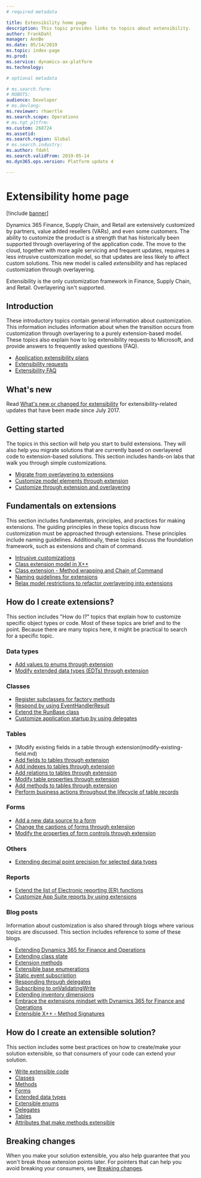 ```yaml
---
# required metadata

title: Extensibility home page
description: This topic provides links to topics about extensibility.
author: FrankDahl
manager: AnnBe
ms.date: 05/14/2019
ms.topic: index-page
ms.prod: 
ms.service: dynamics-ax-platform
ms.technology: 

# optional metadata

# ms.search.form: 
# ROBOTS: 
audience: Developer
# ms.devlang: 
ms.reviewer: rhaertle
ms.search.scope: Operations
# ms.tgt_pltfrm: 
ms.custom: 268724
ms.assetid: 
ms.search.region: Global
# ms.search.industry: 
ms.author: fdahl
ms.search.validFrom: 2019-05-14
ms.dyn365.ops.version: Platform update 4

---
```

# Extensibility home page

[!include [banner](../includes/banner.md)]

Dynamics 365 Finance, Supply Chain, and Retail are extensively customized by partners, value added resellers (VARs), and even some customers. The ability to customize the product is a strength that has historically been supported through overlayering of the application code. The move to the cloud, together with more agile servicing and frequent updates, requires a less intrusive customization model, so that updates are less likely to affect custom solutions. This new model is called *extensibility* and has replaced customization through overlayering.

Extensibility is the only customization framework in Finance, Supply Chain, and Retail. Overlayering isn't supported.

## Introduction

These introductory topics contain general information about customization. This information includes information about when the transition occurs from customization through overlayering to a purely extension-based model. These topics also explain how to log extensibility requests to Microsoft, and provide answers to frequently asked questions (FAQ).

+ [Application extensibility plans](extensibility-roadmap.md)
+ [Extensibility requests](extensibility-requests.md) 
+ [Extensibility FAQ](app-sealing-faq.md) 

## What's new

Read [What's new or changed for extensibility](extensibility-new.md) for extensibility-related updates that have been made since July 2017.

## Getting started

The topics in this section will help you start to build extensions. They will also help you migrate solutions that are currently based on overlayered code to extension-based solutions. This section includes hands-on labs that walk you through simple customizations.

+ [Migrate from overlayering to extensions](migrate-overlayer-extension.md)
+ [Customize model elements through extension](customize-model-elements-extensions.md)
+ [Customize through extension and overlayering](customization-overlayering-extensions.md)
<!--+ [Customize by overlayering metadata source code (Office Mix)](https://mix.office.com/watch/1ol6ov90jrd4w)-->

## Fundamentals on extensions

This section includes fundamentals, principles, and practices for making extensions. The guiding principles in these topics discuss how customization must be approached through extensions. These principles include naming guidelines. Additionally, these topics discuss the foundation framework, such as extensions and chain of command.

+ [Intrusive customizations](intrusive-customizations.md)
+ [Class extension model in X++](class-extensions.md)
+ [Class extension - Method wrapping and Chain of Command](method-wrapping-coc.md)
+ [Naming guidelines for extensions](naming-guidelines-extensions.md)
+ [Relax model restrictions to refactor overlayering into extensions](refactoring-over-layering.md)

## How do I create extensions?

This section includes "How do I?" topics that explain how to customize specific object types or code. Most of these topics are brief and to the point. Because there are many topics here, it might be practical to search for a specific topic.

### Data types
+ [Add values to enums through extension](add-enum-value.md)
+ [Modify extended data types (EDTs) through extension](modify-edt.md) 

### Classes
+ [Register subclasses for factory methods](register-subclass-factory-methods.md)
+ [Respond by using EventHandlerResult](respond-event-handler-result.md)
+ [Extend the RunBase class](extend-runbase-class.md)
+ [Customize application startup by using delegates](startup-customizations.md)

### Tables
+ [Modify existing fields in a table through extension(modify-existing-field.md)
+ [Add fields to tables through extension](add-field-extension.md)
+ [Add indexes to tables through extension](add-index.md)
+ [Add relations to tables through extension](add-relation.md)
+ [Modify table properties through extension](modify-properties.md)
+ [Add methods to tables through extension](add-method-table.md)
+ [Perform business actions throughout the lifecycle of table records](subscribe-table-events.md)

### Forms
+ [Add a new data source to a form](add-datasource.md)
+ [Change the captions of forms through extension](change-caption-form.md)
+ [Modify the properties of form controls through extension](modify-control-properties.md)

### Others
+ [Extending decimal point precision for selected data types](decimal-point-precision.md)

### Reports
+ [Extend the list of Electronic reporting (ER) functions](../analytics/general-electronic-reporting-formulas-list-extension.md)
+ [Customize App Suite reports by using extensions](../analytics/customize-app-suite-reports-with-extensions.md)

### Blog posts

Information about customization is also shared through blogs where various topics are discussed. This section includes reference to some of these blogs.

+ [Extending Dynamics 365 for Finance and Operations](https://community.dynamics.com/365/financeandoperations/b/mfp/posts/extending-dynamics-365-for-operations)
+ [Extending class state](https://community.dynamics.com/365/financeandoperations/b/mfp/posts/extending-class-state/)
+ [Extension methods](https://community.dynamics.com/365/financeandoperations/b/mfp/posts/x-in-ax7-extension-methods/)
+ [Extensible base enumerations](https://kashperuk.blogspot.dk/2016/09/development-tutorial-extensible-base.html)
+ [Static event subscription](https://community.dynamics.com/365/financeandoperations/b/mfp/posts/x-in-ax7-static-event-subscription/)
+ [Responding through delegates](https://community.dynamics.com/365/financeandoperations/b/mfp/posts/responding-through-delegates/)
+ [Subscribing to onValidatingWrite](https://community.dynamics.com/365/financeandoperations/b/mfp/posts/subscribing-to-onvalidatingwrite/)
+ [Extending inventory dimensions](https://community.dynamics.com/365/financeandoperations/b/mfp/posts/extensible-inventory-dimensions/)
+ [Embrace the extensions mindset with Dynamics 365 for Finance and Operations](https://blogs.msdn.microsoft.com/axinthefield/embrace-the-extensions-mindset-with-dynamics-365-for-finance-and-operations/)
+ [Extensible X++ - Method Signatures](https://community.dynamics.com/365/financeandoperations/b/mfp/posts/extensible-x-method-signatures/)

## How do I create an extensible solution?

This section includes some best practices on how to create/make your solution extensible, so that consumers of your code can extend your solution.

+ [Write extensible code](writing-extensible-code.md)
+ [Classes](extensible-classes.md)
+ [Methods](extensible-methods.md)
+ [Forms](extensible-forms.md)
+ [Extended data types](extensible-edts.md)
+ [Extensible enums](extensible-enums.md)
+ [Delegates](extensible-code-delegates.md)
+ [Tables](extensible-tables.md)
+ [Attributes that make methods extensible](extensibility-attributes.md)

## Breaking changes
When you make your solution extensible, you also help guarantee that you won't break those extension points later. For pointers that can help you avoid breaking your consumers, see [Breaking changes](breaking-changes.md).
